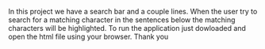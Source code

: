 In this project we have a search bar and a couple lines. When the user try to search for a matching character in the sentences below the matching characters will be highlighted. To run the application just dowloaded and open the html file using your browser. Thank you
